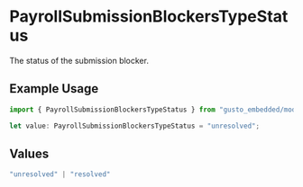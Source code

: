 # PayrollSubmissionBlockersTypeStatus

The status of the submission blocker.

## Example Usage

```typescript
import { PayrollSubmissionBlockersTypeStatus } from "gusto_embedded/models/components";

let value: PayrollSubmissionBlockersTypeStatus = "unresolved";
```

## Values

```typescript
"unresolved" | "resolved"
```